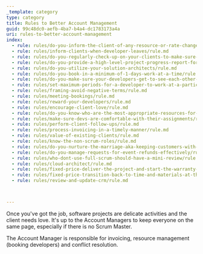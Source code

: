 ```yaml
---
_template: category
type: category
title: Rules to Better Account Management
guid: 99c48dc0-aefb-4ba7-b4a4-dc1783173a4a
uri: rules-to-better-account-management
index:
  - rule: rules/do-you-inform-the-client-of-any-resource-or-rate-changes/rule.md
  - rule: rules/inform-clients-when-developer-leaves/rule.md
  - rule: rules/do-you-regularly-check-up-on-your-clients-to-make-sure-theyre-happy/rule.md
  - rule: rules/do-you-provide-a-high-level-project-progress-report-for-clients/rule.md
  - rule: rules/do-you-utilize-your-solution-architects/rule.md
  - rule: rules/do-you-book-in-a-minimum-of-1-days-work-at-a-time/rule.md
  - rule: rules/do-you-make-sure-your-developers-get-to-see-each-other-regularly/rule.md
  - rule: rules/set-maximum-periods-for-a-developer-to-work-at-a-particular-client/rule.md
  - rule: rules/framing-avoid-negative-terms/rule.md
  - rule: rules/meeting-bookings/rule.md
  - rule: rules/reward-your-developers/rule.md
  - rule: rules/encourage-client-love/rule.md
  - rule: rules/do-you-know-who-are-the-most-appropriate-resources-for-a-project/rule.md
  - rule: rules/make-sure-devs-are-comfortable-with-their-assignments/rule.md
  - rule: rules/perform-client-follow-ups/rule.md
  - rule: rules/process-invoicing-in-a-timely-manner/rule.md
  - rule: rules/value-of-existing-clients/rule.md
  - rule: rules/know-the-non-scrum-roles/rule.md
  - rule: rules/do-you-nurture-the-marriage-aka-keeping-customers-with-software-reviews/rule.md
  - rule: rules/do-you-manage-requests-for-event-refunds-effectively/rule.md
  - rule: rules/who-dont-use-full-scrum-should-have-a-mini-review/rule.md
  - rule: rules/cloud-architect/rule.md
  - rule: rules/fixed-price-deliver-the-project-and-start-the-warranty-period/rule.md
  - rule: rules/fixed-price-transition-back-to-time-and-materials-at-the-end-of-the-warranty-period/rule.md
  - rule: rules/review-and-update-crm/rule.md



---
```


Once you've got the job, software projects are delicate activities and the client needs love. It's up to the Account Managers to keep everyone on the same page, especially if there is no Scrum Master.

The Account Manager is responsible for invoicing, resource management (booking developers) and conflict resolution.
